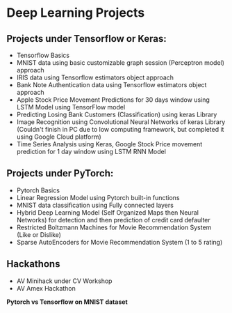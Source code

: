 # Deep Learning Projects

## Projects under Tensorflow or Keras: 
* Tensorflow Basics
* MNIST data using basic customizable graph session (Perceptron model) approach
* IRIS data using Tensorflow estimators object approach
* Bank Note Authentication data using Tensorflow estimators object approach
* Apple Stock Price Movement Predictions for 30 days window using LSTM Model using TensorFlow model
* Predicting Losing Bank Customers (Classification) using keras Library 
* Image Recognition using Convolutional Neural Networks of keras Library (Couldn't finish in PC due to low computing framework, but completed it using Google Cloud platform)
* Time Series Analysis using Keras, Google Stock Price movement prediction for 1 day window using LSTM RNN Model

## Projects under PyTorch:
* Pytorch Basics
* Linear Regression Model using Pytorch built-in functions
* MNIST data classification using Fully connected layers
* Hybrid Deep Learning Model (Self Organized Maps then Neural Networks) for detection and then prediction of credit card defaulter
* Restricted Boltzmann Machines for Movie Recommendation System (Like or Dislike)
* Sparse AutoEncoders for Movie Recommendation System (1 to 5 rating)

## Hackathons 
* AV Minihack under CV Workshop
* AV Amex Hackathon

**Pytorch vs Tensorflow on MNIST dataset**
